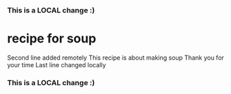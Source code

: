### This is a LOCAL change :)
# recipe for soup
Second line added remotely
This recipe is 
about making soup
Thank you for your time
Last line changed locally
### This is a LOCAL change :)